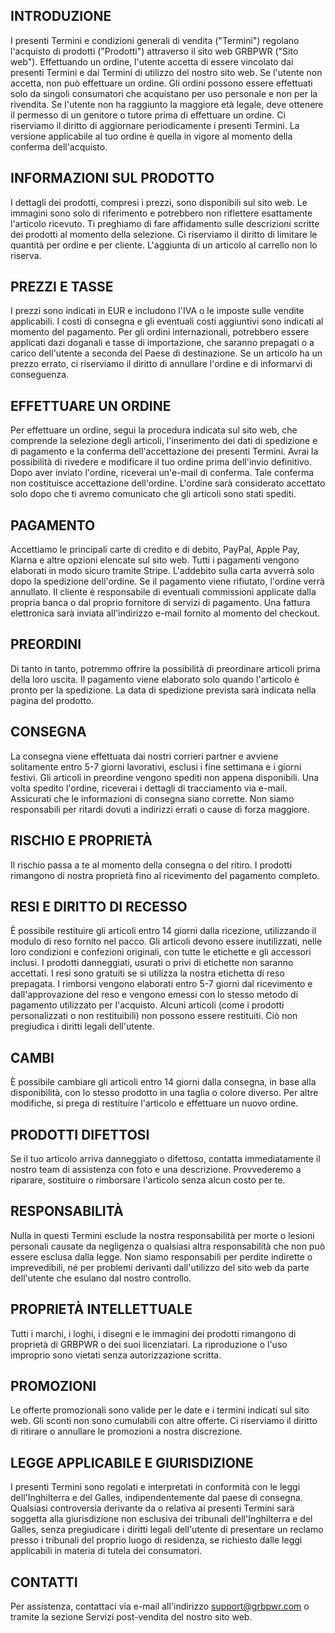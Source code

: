 ## INTRODUZIONE

I presenti Termini e condizioni generali di vendita ("Termini") regolano l'acquisto di prodotti ("Prodotti") attraverso il sito web GRBPWR ("Sito web"). Effettuando un ordine, l'utente accetta di essere vincolato dai presenti Termini e dai Termini di utilizzo del nostro sito web. Se l'utente non accetta, non può effettuare un ordine.
Gli ordini possono essere effettuati solo da singoli consumatori che acquistano per uso personale e non per la rivendita. Se l'utente non ha raggiunto la maggiore età legale, deve ottenere il permesso di un genitore o tutore prima di effettuare un ordine.
Ci riserviamo il diritto di aggiornare periodicamente i presenti Termini. La versione applicabile al tuo ordine è quella in vigore al momento della conferma dell'acquisto.

## INFORMAZIONI SUL PRODOTTO

I dettagli dei prodotti, compresi i prezzi, sono disponibili sul sito web. Le immagini sono solo di riferimento e potrebbero non riflettere esattamente l'articolo ricevuto. Ti preghiamo di fare affidamento sulle descrizioni scritte dei prodotti al momento della selezione.
Ci riserviamo il diritto di limitare le quantità per ordine e per cliente. L'aggiunta di un articolo al carrello non lo riserva.

## PREZZI E TASSE

I prezzi sono indicati in EUR e includono l'IVA o le imposte sulle vendite applicabili. I costi di consegna e gli eventuali costi aggiuntivi sono indicati al momento del pagamento. Per gli ordini internazionali, potrebbero essere applicati dazi doganali e tasse di importazione, che saranno prepagati o a carico dell'utente a seconda del Paese di destinazione.
Se un articolo ha un prezzo errato, ci riserviamo il diritto di annullare l'ordine e di informarvi di conseguenza.

## EFFETTUARE UN ORDINE

Per effettuare un ordine, segui la procedura indicata sul sito web, che comprende la selezione degli articoli, l'inserimento dei dati di spedizione e di pagamento e la conferma dell'accettazione dei presenti Termini. Avrai la possibilità di rivedere e modificare il tuo ordine prima dell'invio definitivo.
Dopo aver inviato l'ordine, riceverai un'e-mail di conferma. Tale conferma non costituisce accettazione dell'ordine. L'ordine sarà considerato accettato solo dopo che ti avremo comunicato che gli articoli sono stati spediti.

## PAGAMENTO

Accettiamo le principali carte di credito e di debito, PayPal, Apple Pay, Klarna e altre opzioni elencate sul sito web. Tutti i pagamenti vengono elaborati in modo sicuro tramite Stripe. L'addebito sulla carta avverrà solo dopo la spedizione dell'ordine.
Se il pagamento viene rifiutato, l'ordine verrà annullato. Il cliente è responsabile di eventuali commissioni applicate dalla propria banca o dal proprio fornitore di servizi di pagamento.
Una fattura elettronica sarà inviata all'indirizzo e-mail fornito al momento del checkout.

## PREORDINI

Di tanto in tanto, potremmo offrire la possibilità di preordinare articoli prima della loro uscita. Il pagamento viene elaborato solo quando l'articolo è pronto per la spedizione. La data di spedizione prevista sarà indicata nella pagina del prodotto.

## CONSEGNA

La consegna viene effettuata dai nostri corrieri partner e avviene solitamente entro 5-7 giorni lavorativi, esclusi i fine settimana e i giorni festivi. Gli articoli in preordine vengono spediti non appena disponibili.
Una volta spedito l'ordine, riceverai i dettagli di tracciamento via e-mail. Assicurati che le informazioni di consegna siano corrette. Non siamo responsabili per ritardi dovuti a indirizzi errati o cause di forza maggiore.

## RISCHIO E PROPRIETÀ

Il rischio passa a te al momento della consegna o del ritiro. I prodotti rimangono di nostra proprietà fino al ricevimento del pagamento completo.

## RESI E DIRITTO DI RECESSO

È possibile restituire gli articoli entro 14 giorni dalla ricezione, utilizzando il modulo di reso fornito nel pacco. Gli articoli devono essere inutilizzati, nelle loro condizioni e confezioni originali, con tutte le etichette e gli accessori inclusi. I prodotti danneggiati, usurati o privi di etichette non saranno accettati.
I resi sono gratuiti se si utilizza la nostra etichetta di reso prepagata. I rimborsi vengono elaborati entro 5-7 giorni dal ricevimento e dall'approvazione del reso e vengono emessi con lo stesso metodo di pagamento utilizzato per l'acquisto.
Alcuni articoli (come i prodotti personalizzati o non restituibili) non possono essere restituiti. Ciò non pregiudica i diritti legali dell'utente.

## CAMBI

È possibile cambiare gli articoli entro 14 giorni dalla consegna, in base alla disponibilità, con lo stesso prodotto in una taglia o colore diverso. Per altre modifiche, si prega di restituire l'articolo e effettuare un nuovo ordine.

## PRODOTTI DIFETTOSI

Se il tuo articolo arriva danneggiato o difettoso, contatta immediatamente il nostro team di assistenza con foto e una descrizione. Provvederemo a riparare, sostituire o rimborsare l'articolo senza alcun costo per te.

## RESPONSABILITÀ

Nulla in questi Termini esclude la nostra responsabilità per morte o lesioni personali causate da negligenza o qualsiasi altra responsabilità che non può essere esclusa dalla legge.
Non siamo responsabili per perdite indirette o imprevedibili, né per problemi derivanti dall'utilizzo del sito web da parte dell'utente che esulano dal nostro controllo.

## PROPRIETÀ INTELLETTUALE

Tutti i marchi, i loghi, i disegni e le immagini dei prodotti rimangono di proprietà di GRBPWR o dei suoi licenziatari. La riproduzione o l'uso improprio sono vietati senza autorizzazione scritta.

## PROMOZIONI

Le offerte promozionali sono valide per le date e i termini indicati sul sito web. Gli sconti non sono cumulabili con altre offerte. Ci riserviamo il diritto di ritirare o annullare le promozioni a nostra discrezione.

## LEGGE APPLICABILE E GIURISDIZIONE

I presenti Termini sono regolati e interpretati in conformità con le leggi dell'Inghilterra e del Galles, indipendentemente dal paese di consegna. Qualsiasi controversia derivante da o relativa ai presenti Termini sarà soggetta alla giurisdizione non esclusiva dei tribunali dell'Inghilterra e del Galles, senza pregiudicare i diritti legali dell'utente di presentare un reclamo presso i tribunali del proprio luogo di residenza, se richiesto dalle leggi applicabili in materia di tutela dei consumatori.

## CONTATTI

Per assistenza, contattaci via e-mail all'indirizzo [support@grbpwr.com](mailto:support@grbpwr.com) o tramite la sezione Servizi post-vendita del nostro sito web.
